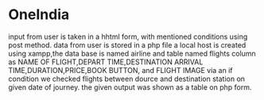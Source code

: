 # OneIndia
input from user is taken in a   hhtml form, with mentioned conditions using post method.
data from user is stored in a php file
a local host is created using xampp,the data base is named airline and table named flights
column as NAME OF FLIGHT,DEPART TIME,DESTINATION ARRIVAL TIME,DURATION,PRICE,BOOK BUTTON, and FLIGHT IMAGE
via an if condition we checked flights between dource and destination station on given date of journey.
the given output was shown as a table on php form.
